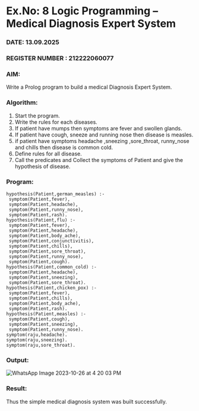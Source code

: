 # Ex.No: 8  Logic Programming –  Medical Diagnosis Expert System
### DATE: 13.09.2025                                                                         
### REGISTER NUMBER : 212222060077
### AIM: 
Write a Prolog program to build a medical Diagnosis Expert System.
###  Algorithm:
1. Start the program.
2. Write the rules for each diseases.
3. If patient have mumps then symptoms are fever and swollen glands.
4. If patient have cough, sneeze and running nose then disease is measles.
5. if patient have symptoms headache ,sneezing ,sore_throat, runny_nose and  chills then disease is common cold.
6. Define rules for all disease.
7. Call the predicates and Collect the symptoms of Patient and give the hypothesis of disease.
        

### Program:
```
hypothesis(Patient,german_measles) :- 
 symptom(Patient,fever), 
 symptom(Patient,headache), 
 symptom(Patient,runny_nose), 
 symptom(Patient,rash). 
hypothesis(Patient,flu) :- 
 symptom(Patient,fever), 
 symptom(Patient,headache), 
 symptom(Patient,body_ache), 
 symptom(Patient,conjunctivitis), 
 symptom(Patient,chills), 
 symptom(Patient,sore_throat), 
 symptom(Patient,runny_nose), 
 symptom(Patient,cough). 
hypothesis(Patient,common_cold) :- 
 symptom(Patient,headache), 
 symptom(Patient,sneezing), 
 symptom(Patient,sore_throat). 
hypothesis(Patient,chicken_pox) :- 
 symptom(Patient,fever), 
 symptom(Patient,chills), 
 symptom(Patient,body_ache), 
 symptom(Patient,rash).
hypothesis(Patient,measles) :- 
 symptom(Patient,cough), 
 symptom(Patient,sneezing), 
 symptom(Patient,runny_nose). 
symptom(raju,headache). 
symptom(raju,sneezing). 
symptom(raju,sore_throat). 
```

### Output:

![WhatsApp Image 2023-10-26 at 4 20 03 PM](https://github.com/MaheshS03/AI_Lab_2023-24/assets/128498431/8f81d3f2-14a6-4f37-afb9-f150caacf5ee)


### Result:
Thus the simple medical diagnosis system was built successfully.
